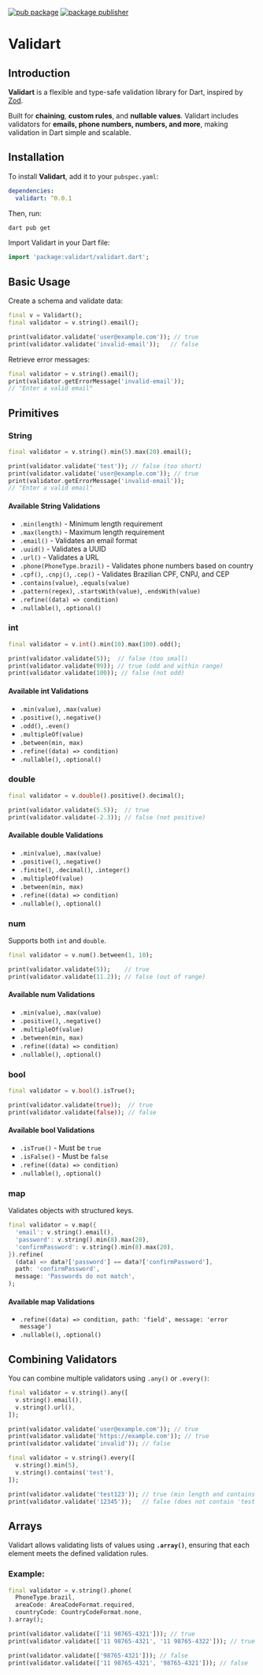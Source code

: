 [![pub package](https://img.shields.io/pub/v/validart.svg)](https://pub.dev/packages/validart)
[![package publisher](https://img.shields.io/pub/publisher/validart.svg)](https://pub.dev/packages/validart/publisher)

# Validart

## Introduction

**Validart** is a flexible and type-safe validation library for Dart, inspired by [Zod](https://zod.dev).

Built for **chaining**, **custom rules**, and **nullable values**. Validart includes validators for **emails, phone numbers, numbers, and more**, making validation in Dart simple and scalable.

## Installation

To install **Validart**, add it to your `pubspec.yaml`:

```yaml
dependencies:
  validart: ^0.0.1
```

Then, run:

```sh
dart pub get
```

Import Validart in your Dart file:

```dart
import 'package:validart/validart.dart';
```

## Basic Usage

Create a schema and validate data:

```dart
final v = Validart();
final validator = v.string().email();

print(validator.validate('user@example.com')); // true
print(validator.validate('invalid-email'));   // false
```

Retrieve error messages:

```dart
final validator = v.string().email();
print(validator.getErrorMessage('invalid-email'));
// "Enter a valid email"
```

## Primitives

### String

```dart
final validator = v.string().min(5).max(20).email();

print(validator.validate('test')); // false (too short)
print(validator.validate('user@example.com')); // true
print(validator.getErrorMessage('invalid-email'));
// "Enter a valid email"
```

#### Available String Validations

- `.min(length)` - Minimum length requirement
- `.max(length)` - Maximum length requirement
- `.email()` - Validates an email format
- `.uuid()` - Validates a UUID
- `.url()` - Validates a URL
- `.phone(PhoneType.brazil)` - Validates phone numbers based on country
- `.cpf()`, `.cnpj()`, `.cep()` - Validates Brazilian CPF, CNPJ, and CEP
- `.contains(value)`, `.equals(value)`
- `.pattern(regex)`, `.startsWith(value)`, `.endsWith(value)`
- `.refine((data) => condition)`
- `.nullable()`, `.optional()`

### int

```dart
final validator = v.int().min(10).max(100).odd();

print(validator.validate(5));  // false (too small)
print(validator.validate(99)); // true (odd and within range)
print(validator.validate(100)); // false (not odd)
```

#### Available int Validations

- `.min(value)`, `.max(value)`
- `.positive()`, `.negative()`
- `.odd()`, `.even()`
- `.multipleOf(value)`
- `.between(min, max)`
- `.refine((data) => condition)`
- `.nullable()`, `.optional()`

### double

```dart
final validator = v.double().positive().decimal();

print(validator.validate(5.5));  // true
print(validator.validate(-2.3)); // false (not positive)
```

#### Available double Validations

- `.min(value)`, `.max(value)`
- `.positive()`, `.negative()`
- `.finite()`, `.decimal()`, `.integer()`
- `.multipleOf(value)`
- `.between(min, max)`
- `.refine((data) => condition)`
- `.nullable()`, `.optional()`

### num

Supports both `int` and `double`.

```dart
final validator = v.num().between(1, 10);

print(validator.validate(5));    // true
print(validator.validate(11.2)); // false (out of range)
```

#### Available num Validations

- `.min(value)`, `.max(value)`
- `.positive()`, `.negative()`
- `.multipleOf(value)`
- `.between(min, max)`
- `.refine((data) => condition)`
- `.nullable()`, `.optional()`

### bool

```dart
final validator = v.bool().isTrue();

print(validator.validate(true));  // true
print(validator.validate(false)); // false
```

#### Available bool Validations

- `.isTrue()` - Must be `true`
- `.isFalse()` - Must be `false`
- `.refine((data) => condition)`
- `.nullable()`, `.optional()`

### map

Validates objects with structured keys.

```dart
final validator = v.map({
  'email': v.string().email(),
  'password': v.string().min(8).max(20),
  'confirmPassword': v.string().min(8).max(20),
}).refine(
  (data) => data?['password'] == data?['confirmPassword'],
  path: 'confirmPassword',
  message: 'Passwords do not match',
);
```

#### Available map Validations

- `.refine((data) => condition, path: 'field', message: 'error message')`
- `.nullable()`, `.optional()`

## Combining Validators

You can combine multiple validators using `.any()` or `.every()`:

```dart
final validator = v.string().any([
  v.string().email(),
  v.string().url(),
]);

print(validator.validate('user@example.com')); // true
print(validator.validate('https://example.com')); // true
print(validator.validate('invalid')); // false
```

```dart
final validator = v.string().every([
  v.string().min(5),
  v.string().contains('test'),
]);

print(validator.validate('test123')); // true (min length and contains 'test')
print(validator.validate('12345'));   // false (does not contain 'test')
```

## Arrays

Validart allows validating lists of values using **`.array()`**, ensuring that each element meets the defined validation rules.

### Example:

```dart
final validator = v.string().phone(
  PhoneType.brazil,
  areaCode: AreaCodeFormat.required,
  countryCode: CountryCodeFormat.none,
).array();

print(validator.validate(['11 98765-4321'])); // true
print(validator.validate(['11 98765-4321', '11 98765-4322'])); // true

print(validator.validate(['98765-4321'])); // false
print(validator.validate(['11 98765-4321', '98765-4321'])); // false
```
